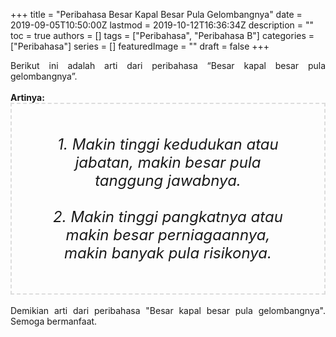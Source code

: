 +++
title = "Peribahasa Besar Kapal Besar Pula Gelombangnya"
date = 2019-09-05T10:50:00Z
lastmod = 2019-10-12T16:36:34Z
description = ""
toc = true
authors = []
tags = ["Peribahasa", "Peribahasa B"]
categories = ["Peribahasa"]
series = []
featuredImage = ""
draft = false
+++

<div dir="ltr" style="text-align: left;" trbidi="on"><div style="text-align: justify;">Berikut ini adalah arti dari peribahasa “Besar kapal besar pula gelombangnya”.</div><br /><div style="text-align: justify;"><b>Artinya:</b></div><div style="border: 2px dashed #ddd; font-size: 24px; height: auto; margin: 0 auto; padding: 50px; text-align: center; width: auto;"><i>1. Makin tinggi kedudukan atau jabatan, makin besar pula tanggung jawabnya.<br /><br />2. Makin tinggi pangkatnya atau makin besar perniagaannya, makin banyak pula risikonya.</i></div><div style="text-align: justify;"><br /></div><div style="text-align: justify;">Demikian arti dari peribahasa "Besar kapal besar pula gelombangnya". Semoga bermanfaat.</div></div>
